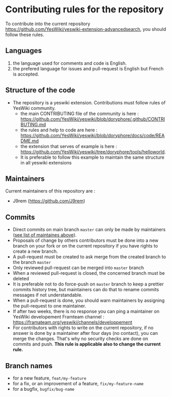 # Contributing rules for the repository

To contribute into the current repository https://github.com/YesWiki/yeswiki-extension-advancedsearch, you should follow these rules.

## Languages

 1. the language used for comments and code is English.
 2. the prefered language for issues and pull-request is English but French is accepted.

## Structure of the code

 - The repository is a yeswiki extension. Contributions must follow rules of YesWiki community.
   - the main CONTRIBUTING file of the community is here : https://github.com/YesWiki/yeswiki/blob/doryphore/.github/CONTRIBUTING.md
   - the rules and help to code are here : https://github.com/YesWiki/yeswiki/blob/doryphore/docs/code/README.md
   - the extension that serves of example is here : https://github.com/YesWiki/yeswiki/tree/doryphore/tools/helloworld.
   - It is preferable to follow this example to maintain the same structure in all yeswiki extensions

## Maintainers

Current maintainers of this repository are :
 - J9rem (https://github.com/J9rem)

## Commits

 - Direct commits on main branch `master` can only be made by maintainers ([see list of maintaines above](#Maintainers)).
 - Proposals of change by others contributors must be done into a new branch on your fork or on the current repository if you have rights to create a new branch.
 - A pull-request must be created to ask merge from the created branch to the branch `master`
 - Only reviewed pull-request can be merged into `master` branch
 - When a reviewed pull-request is closed, the concerned branch must be deleted
 - It is preferable not to do force-push on `master` branch to keep a prettier commits history tree, but maintainers can do that to rename commits messages if not understandable.
 - When a pull-request is done, you should warn maintainers by assigning the pull-request to one maintainer.
 - If after two weeks, there is no response you can ping a maintainer on YesWiki developement Framteam channel : https://framateam.org/yeswiki/channels/developpement
 - For contributors with rights to write on the current repository, if no answer is done by a maintainer after four days (no contact), you can merge the changes. That's why no security checks are done on commits and push. **This rule is applicable also to change the current rule.**

## Branch names

 - for a new feature, `feat/my-feature`
 - for a fix, or an improvement of a feature, `fix/my-feature-name`
 - for a bugfix, `bugfix/bug-name`
